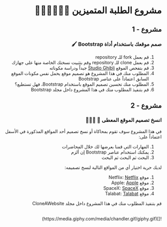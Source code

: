 <div dir="rtl">

# مشروع الطلبة المتميزين 🦸🏻‍♀️🦸🏻‍♂️

## مشروع - 1

### صمم موقعك باستخدام أداة Bootstrap 🖌

1. قم بعمل fork للـ repository
2. قم بعمل clone للـ repository وقم بتثبيت نسختك الخاصة منها على جهازك
3. قم بتفحص الموقع [Studio Ghibli](https://www.studioghibli.com.au/) جيداً ودراسة مكوناته
4. المطلوب منك في هذا المشروع هو تصميم موقع يحمل نفس مكونات الموقع السابق اعتماداً على عناصر Bootstrap
5. المطلوب منك تحسين تصميم الموقع باستخدام Bootstrap، فهل تستطيع؟
6. قم بتنفيذ المطلوب منك في هذا المشروع داخل مجلد Bootstrap

## مشروع - 2

### انسخ تصميم الموقع المعطى 🎨 👩🏻‍🎨

في هذا المشروع سوف تقوم بمحاكاة أو نسخ تصميم أحد المواقع المذكورة في الأسفل اعتماداً على:

1. المهارات التي قمنا بعرضها لك خلال المحاضرات
2. يمكنك استخدام عناصر Bootstrap إن ألزم
3. البحث ثم البحث ثم البحث

لديك حرية اختيار أي من المواقع التالية لنسخ تصميمه:

1. موقع Netflix: [Netflix](https://www.netflix.com/browse)
2. موقع Apple: [Apple](https://www.apple.com/)
3. موقع SpaceX: [SpaceX](https://www.spacex.com/)
4. موقع Talabat: [Talabat](https://www.talabat.com/kuwait/restaurants/39/salwa)

قم بتنفيذ المطلوب منك في هذا المشروع داخل مجلد CloneAWebsite

<br>
![](https://media.giphy.com/media/chandler.gif/giphy.gif)
</div>
